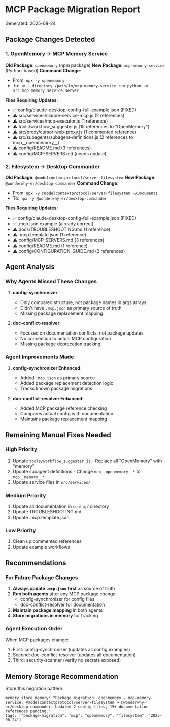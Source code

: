# MCP Package Migration Report
Generated: 2025-08-24

## Package Changes Detected

### 1. OpenMemory → MCP Memory Service
**Old Package**: `openmemory` (npm package)
**New Package**: `mcp-memory-service` (Python-based)
**Command Change**: 
- From: `npx -y openmemory`
- To: `uv --directory /path/to/mcp-memory-service run python -m src.mcp_memory_service.server`

**Files Requiring Updates**:
- ✅ config/claude-desktop-config-full-example.json (FIXED)
- ⚠️ src/services/claude-service-mcp.js (2 references)
- ⚠️ src/services/mcp-executor.js (1 reference)
- ⚠️ tools/workflow_suggester.js (15 references to "OpenMemory")
- ⚠️ src/proxy/cursor-web-proxy.js (1 commented reference)
- ⚠️ src/subagents/subagent-definitions.js (2 references to mcp__openmemory__)
- ⚠️ config/README.md (3 references)
- ⚠️ config/MCP-SERVERS.md (needs update)

### 2. Filesystem → Desktop Commander
**Old Package**: `@modelcontextprotocol/server-filesystem`
**New Package**: `@wonderwhy-er/desktop-commander`
**Command Change**:
- From: `npx -y @modelcontextprotocol/server-filesystem ~/Documents`
- To: `npx -y @wonderwhy-er/desktop-commander`

**Files Requiring Updates**:
- ✅ config/claude-desktop-config-full-example.json (FIXED)
- ✅ .mcp.json.example (already correct)
- ⚠️ docs/TROUBLESHOOTING.md (1 reference)
- ⚠️ .mcp.template.json (1 reference)
- ⚠️ config/MCP-SERVERS.md (3 references)
- ⚠️ config/README.md (1 reference)
- ⚠️ config/CONFIGURATION-GUIDE.md (2 references)

## Agent Analysis

### Why Agents Missed These Changes

1. **config-synchronizer**:
   - Only compared structure, not package names in args arrays
   - Didn't have `.mcp.json` as primary source of truth
   - Missing package replacement mapping

2. **doc-conflict-resolver**:
   - Focused on documentation conflicts, not package updates
   - No connection to actual MCP configuration
   - Missing package deprecation tracking

### Agent Improvements Made

1. **config-synchronizer Enhanced**:
   - Added `.mcp.json` as primary source
   - Added package replacement detection logic
   - Tracks known package migrations

2. **doc-conflict-resolver Enhanced**:
   - Added MCP package reference checking
   - Compares actual config with documentation
   - Maintains package replacement mapping

## Remaining Manual Fixes Needed

### High Priority
1. Update `tools/workflow_suggester.js` - Replace all "OpenMemory" with "memory"
2. Update subagent definitions - Change `mcp__openmemory__*` to `mcp__memory__*`
3. Update service files in `src/services/`

### Medium Priority
1. Update all documentation in `config/` directory
2. Update TROUBLESHOOTING.md
3. Update .mcp.template.json

### Low Priority
1. Clean up commented references
2. Update example workflows

## Recommendations

### For Future Package Changes
1. **Always update `.mcp.json` first** as source of truth
2. **Run both agents** after any MCP package change:
   - config-synchronizer for config files
   - doc-conflict-resolver for documentation
3. **Maintain package mapping** in both agents
4. **Store migrations in memory** for tracking

### Agent Execution Order
When MCP packages change:
1. First: config-synchronizer (updates all config examples)
2. Second: doc-conflict-resolver (updates all documentation)
3. Third: security-scanner (verify no secrets exposed)

## Memory Storage Recommendation
Store this migration pattern:
```
memory_store_memory: "Package migration: openmemory → mcp-memory-service, @modelcontextprotocol/server-filesystem → @wonderwhy-er/desktop-commander. Updated 2 config files, 15+ documentation references pending."
tags: ["package-migration", "mcp", "openmemory", "filesystem", "2025-08-24"]
```